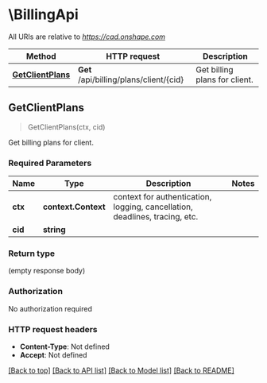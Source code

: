 # \BillingApi

All URIs are relative to *https://cad.onshape.com*

Method | HTTP request | Description
------------- | ------------- | -------------
[**GetClientPlans**](BillingApi.md#GetClientPlans) | **Get** /api/billing/plans/client/{cid} | Get billing plans for client.



## GetClientPlans

> GetClientPlans(ctx, cid)

Get billing plans for client.

### Required Parameters


Name | Type | Description  | Notes
------------- | ------------- | ------------- | -------------
**ctx** | **context.Context** | context for authentication, logging, cancellation, deadlines, tracing, etc.
**cid** | **string**|  | 

### Return type

 (empty response body)

### Authorization

No authorization required

### HTTP request headers

- **Content-Type**: Not defined
- **Accept**: Not defined

[[Back to top]](#) [[Back to API list]](../README.md#documentation-for-api-endpoints)
[[Back to Model list]](../README.md#documentation-for-models)
[[Back to README]](../README.md)

